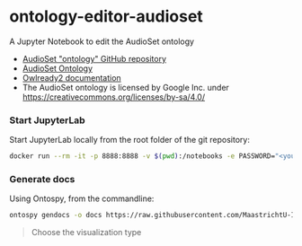 # ontology-editor-audioset
A Jupyter Notebook to edit the AudioSet ontology

* [AudioSet "ontology" GitHub repository](https://github.com/audioset/ontology)
* [AudioSet Ontology](https://research.google.com/audioset///ontology/index.html)
* [Owlready2 documentation](https://owlready2.readthedocs.io/en/latest/)
* The AudioSet ontology is licensed by Google Inc. under https://creativecommons.org/licenses/by-sa/4.0/

### Start JupyterLab

Start JupyterLab locally from the root folder of the git repository:

```bash
docker run --rm -it -p 8888:8888 -v $(pwd):/notebooks -e PASSWORD="<your_secret>" umids/jupyterlab:latest
```

### Generate docs

Using Ontospy, from the commandline:

```bash
ontospy gendocs -o docs https://raw.githubusercontent.com/MaastrichtU-IDS/ontology-editor-audioset/master/ontologies/audioset.rdf
```

> Choose the visualization type